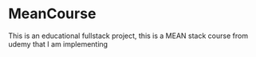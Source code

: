 # MeanCourse

This is an educational fullstack project, this is a MEAN stack course from udemy that I am implementing
